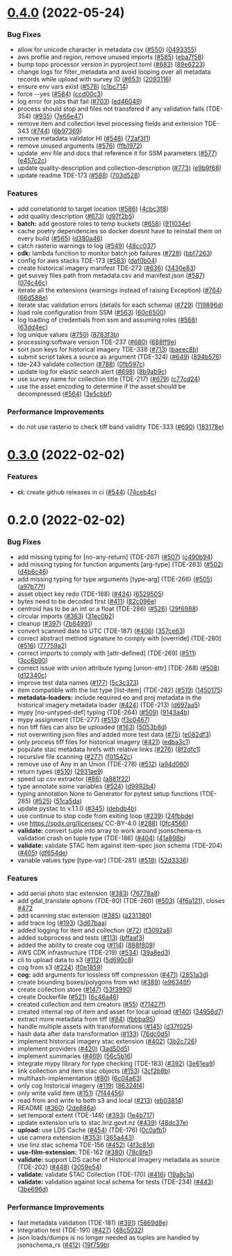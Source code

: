 <a name="0.4.0"></a>
# [0.4.0](https://github.com/linz/topo-processor/compare/v0.3.0...v0.4.0) (2022-05-24)


### Bug Fixes

* allow for unicode character in metadata csv ([#550](https://github.com/linz/topo-processor/issues/550)) ([0493355](https://github.com/linz/topo-processor/commit/0493355))
* aws profile and region, remove unused imports ([#585](https://github.com/linz/topo-processor/issues/585)) ([eba7f58](https://github.com/linz/topo-processor/commit/eba7f58))
* bump topo processor version in pyproject.toml ([#683](https://github.com/linz/topo-processor/issues/683)) ([89e6223](https://github.com/linz/topo-processor/commit/89e6223))
* change logs for filter_metadata and avoid looping over all metadata records while upload with survey ID ([#653](https://github.com/linz/topo-processor/issues/653)) ([2093116](https://github.com/linz/topo-processor/commit/2093116))
* ensure env vars exist ([#578](https://github.com/linz/topo-processor/issues/578)) ([c1bc714](https://github.com/linz/topo-processor/commit/c1bc714))
* force --yes ([#584](https://github.com/linz/topo-processor/issues/584)) ([ccd00c3](https://github.com/linz/topo-processor/commit/ccd00c3))
* log error for jobs that fail ([#703](https://github.com/linz/topo-processor/issues/703)) ([ed46049](https://github.com/linz/topo-processor/commit/ed46049))
* process should stop and files not transfered if any validation fails (TDE-354) ([#935](https://github.com/linz/topo-processor/issues/935)) ([7e66e47](https://github.com/linz/topo-processor/commit/7e66e47))
* remove item and collection level processing fields and extension TDE-343 ([#744](https://github.com/linz/topo-processor/issues/744)) ([6b97369](https://github.com/linz/topo-processor/commit/6b97369))
* remove metadata validator HI ([#548](https://github.com/linz/topo-processor/issues/548)) ([72af3f1](https://github.com/linz/topo-processor/commit/72af3f1))
* remove unused arguments ([#576](https://github.com/linz/topo-processor/issues/576)) ([ffb1972](https://github.com/linz/topo-processor/commit/ffb1972))
* update .env file and docs that reference it for SSM parameters ([#577](https://github.com/linz/topo-processor/issues/577)) ([e457c2c](https://github.com/linz/topo-processor/commit/e457c2c))
* update quality-description and collection-description ([#773](https://github.com/linz/topo-processor/issues/773)) ([e9b9f68](https://github.com/linz/topo-processor/commit/e9b9f68))
* update readme TDE-173 ([#588](https://github.com/linz/topo-processor/issues/588)) ([703d528](https://github.com/linz/topo-processor/commit/703d528))


### Features

* add correlationId to target location ([#586](https://github.com/linz/topo-processor/issues/586)) ([4cbc3f8](https://github.com/linz/topo-processor/commit/4cbc3f8))
* add quality:description ([#673](https://github.com/linz/topo-processor/issues/673)) ([d97f2b5](https://github.com/linz/topo-processor/commit/d97f2b5))
* **batch:** add geostore roles to temp buckets ([#658](https://github.com/linz/topo-processor/issues/658)) ([911034e](https://github.com/linz/topo-processor/commit/911034e))
* cache poetry dependencies so docker doesnt have to reinstall them on every build ([#565](https://github.com/linz/topo-processor/issues/565)) ([d380a46](https://github.com/linz/topo-processor/commit/d380a46))
* catch rasterio warnings to log ([#549](https://github.com/linz/topo-processor/issues/549)) ([48cc037](https://github.com/linz/topo-processor/commit/48cc037))
* **cdk:** lambda function to monitor batch job failures ([#728](https://github.com/linz/topo-processor/issues/728)) ([bbf7263](https://github.com/linz/topo-processor/commit/bbf7263))
* config for aws stacks TDE-173 ([#583](https://github.com/linz/topo-processor/issues/583)) ([daf0b04](https://github.com/linz/topo-processor/commit/daf0b04))
* create historical imagery manifest TDE-272 ([#636](https://github.com/linz/topo-processor/issues/636)) ([3430e83](https://github.com/linz/topo-processor/commit/3430e83))
* get survey files path from metadata.csv and manifest.json ([#587](https://github.com/linz/topo-processor/issues/587)) ([074c46c](https://github.com/linz/topo-processor/commit/074c46c))
* iterate all the extensions (warnings instead of raising Exception) ([#764](https://github.com/linz/topo-processor/issues/764)) ([66d588e](https://github.com/linz/topo-processor/commit/66d588e))
* iterate stac validation errors (details for each schema) ([#729](https://github.com/linz/topo-processor/issues/729)) ([119896d](https://github.com/linz/topo-processor/commit/119896d))
* load role configuration from SSM ([#563](https://github.com/linz/topo-processor/issues/563)) ([60c6500](https://github.com/linz/topo-processor/commit/60c6500))
* log loading of credentials from ssm and assuming roles ([#568](https://github.com/linz/topo-processor/issues/568)) ([63dd4ec](https://github.com/linz/topo-processor/commit/63dd4ec))
* log unique values ([#750](https://github.com/linz/topo-processor/issues/750)) ([8783f3b](https://github.com/linz/topo-processor/commit/8783f3b))
* processing:software version TDE-237 ([#680](https://github.com/linz/topo-processor/issues/680)) ([688ff9e](https://github.com/linz/topo-processor/commit/688ff9e))
* sort json keys for historical imagery TDE-338 ([#713](https://github.com/linz/topo-processor/issues/713)) ([baeec8b](https://github.com/linz/topo-processor/commit/baeec8b))
* submit script takes a source as argument (TDE-324) ([#649](https://github.com/linz/topo-processor/issues/649)) ([894b576](https://github.com/linz/topo-processor/commit/894b576))
* tde-243 validate collection ([#788](https://github.com/linz/topo-processor/issues/788)) ([0fb597c](https://github.com/linz/topo-processor/commit/0fb597c))
* update log for elastic search alert ([#698](https://github.com/linz/topo-processor/issues/698)) ([8b9ab9c](https://github.com/linz/topo-processor/commit/8b9ab9c))
* use survey name for collection title (TDE-217) ([#679](https://github.com/linz/topo-processor/issues/679)) ([c77cd24](https://github.com/linz/topo-processor/commit/c77cd24))
* use the asset encoding to determine if the asset should be decompressed ([#564](https://github.com/linz/topo-processor/issues/564)) ([3e5cbbf](https://github.com/linz/topo-processor/commit/3e5cbbf))


### Performance Improvements

* do not use rasterio to check tiff band validity TDE-333 ([#690](https://github.com/linz/topo-processor/issues/690)) ([183178e](https://github.com/linz/topo-processor/commit/183178e))



# [0.3.0](https://github.com/linz/topo-processor/compare/v0.2.0...v0.3.0) (2022-02-02)


### Features

* **ci:** create github releases in ci ([#544](https://github.com/linz/topo-processor/issues/544)) ([74ceb4c](https://github.com/linz/topo-processor/commit/74ceb4c941ef1bcb4283f8ded9cbc4fb6777930b))



# 0.2.0 (2022-02-02)


### Bug Fixes

* add missing typing for [no-any-return] (TDE-267)  ([#507](https://github.com/linz/topo-processor/issues/507)) ([c490b94](https://github.com/linz/topo-processor/commit/c490b940a70408e6b84d68e58783152fde97da1f))
* add missing typing for function arguments [arg-type] (TDE-263) ([#502](https://github.com/linz/topo-processor/issues/502)) ([d4b6c46](https://github.com/linz/topo-processor/commit/d4b6c462cffa16ce123a4ff6e917138750635ade))
* add missing typing for type arguments [type-arg] (TDE-266) ([#505](https://github.com/linz/topo-processor/issues/505)) ([a97b77f](https://github.com/linz/topo-processor/commit/a97b77f144d3068f3773ae935288cf5c3aa3fe5a))
* asset object key redo (TDE-188) ([#434](https://github.com/linz/topo-processor/issues/434)) ([6529505](https://github.com/linz/topo-processor/commit/6529505d4ebb1423200724b6f54b7e734b5e8f84))
* bytes need to be decoded first ([#411](https://github.com/linz/topo-processor/issues/411)) ([82c096e](https://github.com/linz/topo-processor/commit/82c096e030eae38429ec1a4287ed29f46667e845))
* centroid has to be an int or a float (TDE-286) ([#526](https://github.com/linz/topo-processor/issues/526)) ([29f6988](https://github.com/linz/topo-processor/commit/29f69888f1ff900abe643e1581e0f5aafb06d9fb))
* circular imports ([#363](https://github.com/linz/topo-processor/issues/363)) ([31ec0b2](https://github.com/linz/topo-processor/commit/31ec0b2115ef3a3b82241bfba1c9e0472cf81c0f))
* cleanup ([#397](https://github.com/linz/topo-processor/issues/397)) ([7b84991](https://github.com/linz/topo-processor/commit/7b84991ced19809229569aaae0b8dca15503de10))
* convert scanned date to UTC (TDE-187) ([#406](https://github.com/linz/topo-processor/issues/406)) ([357ce63](https://github.com/linz/topo-processor/commit/357ce631e115e13aaef30f3f13f4ee8328ddd780))
* correct abstract method signature to comply with [override] (TDE-280] ([#516](https://github.com/linz/topo-processor/issues/516)) ([77759a2](https://github.com/linz/topo-processor/commit/77759a2ac8fdfe7e863514912f88b256eec91265))
* correct imports to comply with [attr-defined] (TDE-269) ([#511](https://github.com/linz/topo-processor/issues/511)) ([3cc6b90](https://github.com/linz/topo-processor/commit/3cc6b9084e1783efbca1d9d4f29737110c3c788c))
* correct issue with union attribute typing [union-attr] (TDE-268) ([#508](https://github.com/linz/topo-processor/issues/508)) ([d12340c](https://github.com/linz/topo-processor/commit/d12340c2159545b0bd0195319423a5c7e255514d))
* improve test data names ([#177](https://github.com/linz/topo-processor/issues/177)) ([5c3c373](https://github.com/linz/topo-processor/commit/5c3c37349e80f11d200a4e68ca6629c38ea93269))
* item compatible with the list type [list-item] (TDE-282) ([#519](https://github.com/linz/topo-processor/issues/519)) ([1450175](https://github.com/linz/topo-processor/commit/14501759331c33eba8662a24e18e08c4d212461d))
* **metadata-loaders:** include required eo and proj metadata in the historical imagery metadata loader ([#424](https://github.com/linz/topo-processor/issues/424)) (TDE-213) ([d697aa5](https://github.com/linz/topo-processor/commit/d697aa5e08bd24fcdb977f84c935367a783876f6))
* mypy [no-untyped-def] typing (TDE-264) ([#509](https://github.com/linz/topo-processor/issues/509)) ([9143a4b](https://github.com/linz/topo-processor/commit/9143a4b12cb10dd64e8282e02985e774681e58b8))
* mypy assignment (TDE-277) ([#513](https://github.com/linz/topo-processor/issues/513)) ([f3c0467](https://github.com/linz/topo-processor/commit/f3c046756236c5b72e37f9353541b337d49b6b57))
* non tiff files can also be uploaded ([#163](https://github.com/linz/topo-processor/issues/163)) ([5053b8d](https://github.com/linz/topo-processor/commit/5053b8d377f2cd32163933cdcdbd783e9570457e))
* not overwriting json files and added more test data ([#75](https://github.com/linz/topo-processor/issues/75)) ([e082df3](https://github.com/linz/topo-processor/commit/e082df3d36323de4653bcbd5e6b5b462a841ebee))
* only process tiff files for historical imagery ([#421](https://github.com/linz/topo-processor/issues/421)) ([edba3c1](https://github.com/linz/topo-processor/commit/edba3c1abab8aa5b71c6e0aade323375bbe9ed88))
* populate stac metadata hrefs with relative links ([#276](https://github.com/linz/topo-processor/issues/276)) ([8f2dfc1](https://github.com/linz/topo-processor/commit/8f2dfc1d2a38dad75e956c088801f7ebf43f0cf8))
* recursive file scanning ([#277](https://github.com/linz/topo-processor/issues/277)) ([f01542c](https://github.com/linz/topo-processor/commit/f01542ceec2c479bc723eb4a270518ca45e956a0))
* remove use of Any in an Union (TDE-278) ([#512](https://github.com/linz/topo-processor/issues/512)) ([a94d060](https://github.com/linz/topo-processor/commit/a94d06042918d17b259993a15deb99110e6240e2))
* return types ([#510](https://github.com/linz/topo-processor/issues/510)) ([2931ae9](https://github.com/linz/topo-processor/commit/2931ae9679db0fd2ad7d21d40f55338728df8276))
* speed up csv extractor ([#86](https://github.com/linz/topo-processor/issues/86)) ([a881f22](https://github.com/linz/topo-processor/commit/a881f223bd16b910cb78b4ad59947bae8454a8ae))
* type annotate some variables ([#524](https://github.com/linz/topo-processor/issues/524)) ([d9992b4](https://github.com/linz/topo-processor/commit/d9992b4b8fdfa2df0e133ffebb8772092c908c58))
* typing annotation None to Generator for pytest setup functions (TDE-285) ([#525](https://github.com/linz/topo-processor/issues/525)) ([51ca5da](https://github.com/linz/topo-processor/commit/51ca5da6daa9796005ff86d4ee8ab320e9a4794d))
* update pystac to v.1.1.0 ([#345](https://github.com/linz/topo-processor/issues/345)) ([debdb4b](https://github.com/linz/topo-processor/commit/debdb4b082b2d1d5741d1a61c0b3d9aa0f538481))
* use continue to stop code from exiting loop ([#239](https://github.com/linz/topo-processor/issues/239)) ([24fbbde](https://github.com/linz/topo-processor/commit/24fbbde261a89f464d6e07bfb651e5600ebc5879))
* use https://spdx.org/licenses/ CC-BY-4.0 ([#288](https://github.com/linz/topo-processor/issues/288)) ([0fc4566](https://github.com/linz/topo-processor/commit/0fc45663f133facf426d9cd62931f920eabfdad0))
* **validate:** convert tuple into array to work around jsonschema-rs validation crash on tuple type (TDE-186) ([#404](https://github.com/linz/topo-processor/issues/404)) ([41a898b](https://github.com/linz/topo-processor/commit/41a898b8231a99bbb437ed30595886ba974f989e))
* **validate:** validate STAC Item against item-spec json schema (TDE-204) ([#405](https://github.com/linz/topo-processor/issues/405)) ([df654de](https://github.com/linz/topo-processor/commit/df654deaed58329bd8ba6ba3d518aff41544f9be))
* variable values type [type-var] (TDE-281) ([#518](https://github.com/linz/topo-processor/issues/518)) ([52d3336](https://github.com/linz/topo-processor/commit/52d3336c78a468cc4646d52b2eaf33b54c57f8ef))


### Features

* add aerial photo stac extension ([#383](https://github.com/linz/topo-processor/issues/383)) ([76778a8](https://github.com/linz/topo-processor/commit/76778a84455887142f4b9825f3a88e59203fe582))
* add gdal_translate options (TDE-80) (TDE-260) ([#503](https://github.com/linz/topo-processor/issues/503)) ([4f6a121](https://github.com/linz/topo-processor/commit/4f6a121dfd8a7d67acb5b8526ee2b3e4b46fa935)), closes [#472](https://github.com/linz/topo-processor/issues/472)
* add scanning stac extension ([#385](https://github.com/linz/topo-processor/issues/385)) ([a231380](https://github.com/linz/topo-processor/commit/a2313807d4b4e6d4bad4ac52b46de5b2db37a290))
* add trace log ([#193](https://github.com/linz/topo-processor/issues/193)) ([3d67baa](https://github.com/linz/topo-processor/commit/3d67baaeb4711f7ed85ba32dbb9b50a37c1d1a8d))
* added logging for item and collection ([#72](https://github.com/linz/topo-processor/issues/72)) ([f3092a8](https://github.com/linz/topo-processor/commit/f3092a8c560f2805eff122b4f7a01751e4fe2913))
* added subprocess and tests ([#113](https://github.com/linz/topo-processor/issues/113)) ([bffaaf3](https://github.com/linz/topo-processor/commit/bffaaf39a3705bb30456865481972d7d3941d0c5))
* added the ability to create cog ([#114](https://github.com/linz/topo-processor/issues/114)) ([888f809](https://github.com/linz/topo-processor/commit/888f80912dd240e3e25e61a799c810fefa527720))
* AWS CDK infrastructure (TDE-219) ([#534](https://github.com/linz/topo-processor/issues/534)) ([39a8ed3](https://github.com/linz/topo-processor/commit/39a8ed3d47b584e0367ce395dd979989b7c7c0db))
* cli to upload data to s3 ([#112](https://github.com/linz/topo-processor/issues/112)) ([5d690c8](https://github.com/linz/topo-processor/commit/5d690c822daca580a68217ba4727a091e7d6ef6f))
* cog from s3 ([#224](https://github.com/linz/topo-processor/issues/224)) ([f0e1859](https://github.com/linz/topo-processor/commit/f0e185991b559d91b718305fa4e4d4f187ca5fe7))
* **cog:** add arguments for lossless tiff compression ([#471](https://github.com/linz/topo-processor/issues/471)) ([2851a3d](https://github.com/linz/topo-processor/commit/2851a3df6df04ea3fdb5f9c5eab46d1fd7cba246))
* create bounding boxes/polygons from wkt ([#389](https://github.com/linz/topo-processor/issues/389)) ([e96346f](https://github.com/linz/topo-processor/commit/e96346f7fdd93ca94f11cfd6da99390880b55ded))
* create collection store  ([#147](https://github.com/linz/topo-processor/issues/147)) ([53f3990](https://github.com/linz/topo-processor/commit/53f3990bcc71fde041765f71b50da4b50ae5ef14))
* create Dockerfile ([#521](https://github.com/linz/topo-processor/issues/521)) ([6c46a46](https://github.com/linz/topo-processor/commit/6c46a468a0cf9f9845ad86b71d44ae1a6682da54))
* created collection and item creators ([#55](https://github.com/linz/topo-processor/issues/55)) ([f71427f](https://github.com/linz/topo-processor/commit/f71427f82842f1a03a981a9448ff62d84d577837))
* created internal rep of item and asset for local upload ([#140](https://github.com/linz/topo-processor/issues/140)) ([34956d7](https://github.com/linz/topo-processor/commit/34956d7199e75de92abeeb4dad094654e9345ff6))
* extract more metadata from tiff ([#84](https://github.com/linz/topo-processor/issues/84)) ([fbbba95](https://github.com/linz/topo-processor/commit/fbbba95376b8eefc9d22cf2fcbd5725049f48887))
* handle multiple assets with transformations ([#145](https://github.com/linz/topo-processor/issues/145)) ([d37f025](https://github.com/linz/topo-processor/commit/d37f0259d1139a95a0974aefa267e65eb46afc21))
* hash data after data transformation ([#133](https://github.com/linz/topo-processor/issues/133)) ([76dc0d5](https://github.com/linz/topo-processor/commit/76dc0d54545dca0356d1d56711b3c2972209f4c1))
* implement historical imagery stac extension ([#402](https://github.com/linz/topo-processor/issues/402)) ([3b2c726](https://github.com/linz/topo-processor/commit/3b2c72659c7f9997bcd924f32f87916cd5957891))
* implement providers ([#420](https://github.com/linz/topo-processor/issues/420)) ([3ad50d5](https://github.com/linz/topo-processor/commit/3ad50d5380b6030b9c582ddff50cf70841b0621d))
* implement summaries ([#469](https://github.com/linz/topo-processor/issues/469)) ([56c5b16](https://github.com/linz/topo-processor/commit/56c5b16ba8f043f3aa04dacefdac24e727feb58f))
* integrate mypy library for type checking (TDE-183) ([#392](https://github.com/linz/topo-processor/issues/392)) ([3e61ea9](https://github.com/linz/topo-processor/commit/3e61ea9d38889006f55ce890ffb9bb829b000081))
* link collection and item stac objects ([#153](https://github.com/linz/topo-processor/issues/153)) ([3cf2b8b](https://github.com/linz/topo-processor/commit/3cf2b8bbd094afb13c18707717cd2132b3d83b74))
* multihash-implementation ([#80](https://github.com/linz/topo-processor/issues/80)) ([6c04a63](https://github.com/linz/topo-processor/commit/6c04a637a41f4f2e3bdace8ffceefaec1155ec03))
* only cog historical imagery ([#119](https://github.com/linz/topo-processor/issues/119)) ([86324f4](https://github.com/linz/topo-processor/commit/86324f41cf760cbda67a05fb896af8ac1dd78c41))
* only write valid item ([#151](https://github.com/linz/topo-processor/issues/151)) ([7f44456](https://github.com/linz/topo-processor/commit/7f44456773aad935057cf49891297a0f92430b11))
* read from and write to both s3 and local ([#213](https://github.com/linz/topo-processor/issues/213)) ([eb03814](https://github.com/linz/topo-processor/commit/eb0381445b1e0e953718686f486406646873229b))
* README ([#360](https://github.com/linz/topo-processor/issues/360)) ([2de886a](https://github.com/linz/topo-processor/commit/2de886a71593d2ff7368d37111bbdacbaa69885a))
* set temporal extent (TDE-148) ([#393](https://github.com/linz/topo-processor/issues/393)) ([1e4b717](https://github.com/linz/topo-processor/commit/1e4b717bb6f929c5c38cdbfd18802778da65f668))
* update extension urls to stac.linz.govt.nz ([#439](https://github.com/linz/topo-processor/issues/439)) ([48dc37e](https://github.com/linz/topo-processor/commit/48dc37eb708ef4b83b1f9c8be4e4718d413c1914))
* **upload:** use LDS Cache ([#454](https://github.com/linz/topo-processor/issues/454)) (TDE-176) ([0c0afb1](https://github.com/linz/topo-processor/commit/0c0afb1b13adf5b96475e6711f23320e502e4866))
* use camera extension ([#353](https://github.com/linz/topo-processor/issues/353)) ([365a443](https://github.com/linz/topo-processor/commit/365a44359f97c5e6c16377ad5bc3e1ca35ee0e62))
* use linz stac schema TDE-156 ([#452](https://github.com/linz/topo-processor/issues/452)) ([4f3c81d](https://github.com/linz/topo-processor/commit/4f3c81d0ee53292f7cafba7ddfcc3c8ca01fc907))
* **use-film-extension:** TDE-162 ([#380](https://github.com/linz/topo-processor/issues/380)) ([78c8fe1](https://github.com/linz/topo-processor/commit/78c8fe1fb04004e096cdeb797b7a9d7ae131456d))
* **validate:** support LDS cache of Historical Imagery metadata as source (TDE-202) ([#448](https://github.com/linz/topo-processor/issues/448)) ([3059e54](https://github.com/linz/topo-processor/commit/3059e54e3262bf1df7f1056c1fcaab10e3f3eda8))
* **validate:** validate STAC Collection (TDE-170) ([#416](https://github.com/linz/topo-processor/issues/416)) ([19a8c1a](https://github.com/linz/topo-processor/commit/19a8c1adcb626dbcb583c48029f9e446973a17ba))
* **validate:** validation against local schema for tests (TDE-234) ([#443](https://github.com/linz/topo-processor/issues/443)) ([3be696d](https://github.com/linz/topo-processor/commit/3be696dcbcc6be704d05eb3b20d893fc7414ae55))


### Performance Improvements

* fast metadata validation (TDE-181) ([#391](https://github.com/linz/topo-processor/issues/391)) ([5869d8e](https://github.com/linz/topo-processor/commit/5869d8e95fa3b045fa19660623ebf24a8a934a15))
* integration test (TDE-191) ([#427](https://github.com/linz/topo-processor/issues/427)) ([48c5032](https://github.com/linz/topo-processor/commit/48c5032fb2559375c79066b5b11d1e4ab52cc80a))
* json loads/dumps is no longer needed as tuples are handled by jsonschema_rs ([#412](https://github.com/linz/topo-processor/issues/412)) ([19f759b](https://github.com/linz/topo-processor/commit/19f759bdd3e9b0773544946af273d474c5916159))



